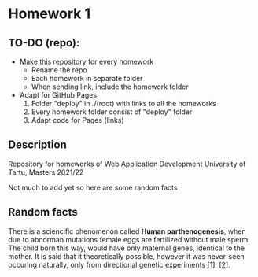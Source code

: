 # Homework 1 
## TO-DO (repo):

 - Make this repository for every homework
	 - Rename the repo
	 - Each homework in separate folder
	 - When sending link, include the homework folder
 - Adapt for GitHub Pages
	 1) Folder "deploy" in ./(root) with links to all the homeworks
	 2) Every homework folder consist of "deploy" folder
	 3) Adapt code for Pages (links)

## Description
Repository for homeworks of Web Application Development 
University of Tartu, Masters 2021/22

Not much to add yet so here are some random facts 

## Random facts
There is a sciencific phenomenon called **Human parthenogenesis**, when due to abnorman mutations female eggs are fertilized without male sperm. The child born this way, would have only maternal genes, identical to the mother. It is said that it theoretically possible, however it was never-seen occuring naturally, only from directional genetic experiments [[1]](%22Stem%20cell%20fraudster%20made%20%27virgin%20birth%27%20breakthrough:%20Silver%20lining%20for%20Korean%20science%20scandal%22), [[2]](https://www.liebertpub.com/doi/10.1089/clo.2007.0033).

